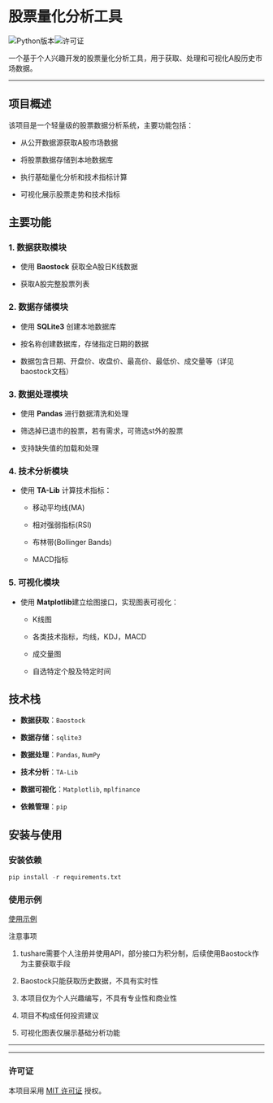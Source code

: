 股票量化分析工具
========

![Python版本](https://img.shields.io/badge/Python-3.8+-blue.svg)![许可证](https://img.shields.io/badge/License-MIT-green.svg)

一个基于个人兴趣开发的股票量化分析工具，用于获取、处理和可视化A股历史市场数据。



-------

项目概述
----

该项目是一个轻量级的股票数据分析系统，主要功能包括：

* 从公开数据源获取A股市场数据

* 将股票数据存储到本地数据库

* 执行基础量化分析和技术指标计算

* 可视化展示股票走势和技术指标
  
  

主要功能
-------

### 1. 数据获取模块

* 使用 ​**​Baostock​**​ 获取全A股日K线数据

* 获取A股完整股票列表
  
  

### 2. 数据存储模块

* 使用 ​**​SQLite3​**​ 创建本地数据库

* 按名称创建数据库，存储指定日期的数据

* 数据包含日期、开盘价、收盘价、最高价、最低价、成交量等（详见baostock文档）
  
  

### 3. 数据处理模块

* 使用 ​**​Pandas​**​ 进行数据清洗和处理

* 筛选掉已退市的股票，若有需求，可筛选st外的股票

* 支持缺失值的加载和处理
  
  

### 4. 技术分析模块

* 使用 ​**​TA-Lib​**​ 计算技术指标：
  
  * 移动平均线(MA)
  
  * 相对强弱指标(RSI)
  
  * 布林带(Bollinger Bands)
  
  * MACD指标
    
    

### 5. 可视化模块

* 使用 ​**​Matplotlib​**​ 建立绘图接口，实现图表可视化：
  
  * K线图
  
  * 各类技术指标，均线，KDJ，MACD
  
  * 成交量图
  
  * 自选特定个股及特定时间
    
    

技术栈
------

* ​**​数据获取​**​：`Baostock`

* ​**​数据存储​**​：`sqlite3`

* ​**​数据处理​**​：`Pandas`, `NumPy`

* ​**​技术分析​**​：`TA-Lib`

* ​**​数据可视化​**​：`Matplotlib`, `mplfinance`

* ​**​依赖管理​**​：`pip`
  
  

安装与使用
--------

### 安装依赖

```python
pip install -r requirements.txt
```

### 使用示例

[使用示例](docs/1.1-使用示例1_数据获取与可视化)



注意事项

1. tushare需要个人注册并使用API，部分接口为积分制，后续使用Baostock作为主要获取手段

2. Baostock只能获取历史数据，不具有实时性

3. 本项目仅为个人兴趣编写，不具有专业性和商业性

4. 项目不构成任何投资建议

5. 可视化图表仅展示基础分析功能
   
   


-------

------

### 许可证

本项目采用 [MIT 许可证](LICENSE) 授权。
